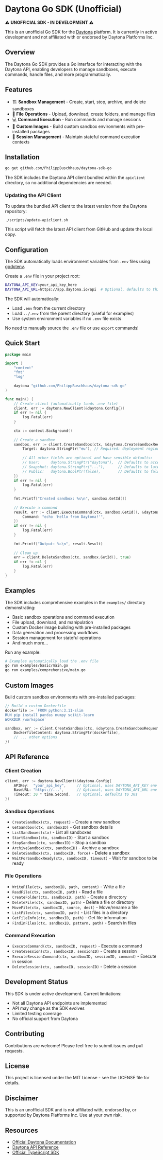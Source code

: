 # Daytona Go SDK (Unofficial)

⚠️ **UNOFFICIAL SDK - IN DEVELOPMENT** ⚠️

This is an unofficial Go SDK for the [Daytona](https://www.daytona.io) platform. It is currently in active development and not affiliated with or endorsed by Daytona Platforms Inc.

## Overview

The Daytona Go SDK provides a Go interface for interacting with the Daytona API, enabling developers to manage sandboxes, execute commands, handle files, and more programmatically.

## Features

- 🏗️ **Sandbox Management** - Create, start, stop, archive, and delete sandboxes
- 📁 **File Operations** - Upload, download, create folders, and manage files
- 💻 **Command Execution** - Run commands and manage sessions
- 🔧 **Custom Images** - Build custom sandbox environments with pre-installed packages
- 🔄 **Session Management** - Maintain stateful command execution contexts

## Installation

```bash
go get github.com/PhilippBuschhaus/daytona-sdk-go
```

The SDK includes the Daytona API client bundled within the `apiclient` directory, so no additional dependencies are needed.

### Updating the API Client

To update the bundled API client to the latest version from the Daytona repository:

```bash
./scripts/update-apiclient.sh
```

This script will fetch the latest API client from GitHub and update the local copy.

## Configuration

The SDK automatically loads environment variables from `.env` files using [godotenv](https://github.com/joho/godotenv). 

Create a `.env` file in your project root:

```bash
DAYTONA_API_KEY=your_api_key_here
DAYTONA_API_URL=https://app.daytona.io/api  # Optional, defaults to this URL
```

The SDK will automatically:
- Load `.env` from the current directory
- Load `../.env` from the parent directory (useful for examples)
- Use system environment variables if no `.env` file exists

No need to manually source the `.env` file or use `export` commands!

## Quick Start

```go
package main

import (
    "context"
    "fmt"
    "log"
    
    daytona "github.com/PhilippBuschhaus/daytona-sdk-go"
)

func main() {
    // Create client (automatically loads .env file)
    client, err := daytona.NewClient(&daytona.Config{})
    if err != nil {
        log.Fatal(err)
    }
    
    ctx := context.Background()
    
    // Create a sandbox
    sandbox, err := client.CreateSandbox(ctx, &daytona.CreateSandboxRequest{
        Target: daytona.StringPtr("eu"), // Required: deployment region (eu, us, etc.)
        
        // All other fields are optional and have sensible defaults:
        // User:     daytona.StringPtr("daytona"),  // Defaults to account default
        // Snapshot: daytona.StringPtr("..."),      // Defaults to latest
        // Public:   daytona.BoolPtr(false),        // Defaults to false
    })
    if err != nil {
        log.Fatal(err)
    }
    
    fmt.Printf("Created sandbox: %s\n", sandbox.GetId())
    
    // Execute a command
    result, err := client.ExecuteCommand(ctx, sandbox.GetId(), &daytona.ExecuteCommandRequest{
        Command: "echo 'Hello from Daytona!'",
    })
    if err != nil {
        log.Fatal(err)
    }
    
    fmt.Printf("Output: %s\n", result.Result)
    
    // Clean up
    err = client.DeleteSandbox(ctx, sandbox.GetId(), true)
    if err != nil {
        log.Fatal(err)
    }
}
```

## Examples

The SDK includes comprehensive examples in the `examples/` directory demonstrating:

- Basic sandbox operations and command execution
- File upload, download, and manipulation
- Custom Docker image building with pre-installed packages
- Data generation and processing workflows
- Session management for stateful operations
- And much more...

Run any example:
```bash
# Examples automatically load the .env file
go run examples/basic/main.go
go run examples/comprehensive/main.go
```

## Custom Images

Build custom sandbox environments with pre-installed packages:

```go
// Build a custom Dockerfile
dockerfile := `FROM python:3.11-slim
RUN pip install pandas numpy scikit-learn
WORKDIR /workspace`

sandbox, err := client.CreateSandbox(ctx, &daytona.CreateSandboxRequest{
    DockerfileContent: daytona.StringPtr(dockerfile),
    // ... other options
})
```

## API Reference

### Client Creation
```go
client, err := daytona.NewClient(&daytona.Config{
    APIKey:  "your_api_key",     // Optional, uses DAYTONA_API_KEY env var
    BaseURL: "https://...",      // Optional, uses DAYTONA_API_URL env var
    Timeout: 30 * time.Second,   // Optional, defaults to 30s
})
```

### Sandbox Operations
- `CreateSandbox(ctx, request)` - Create a new sandbox
- `GetSandbox(ctx, sandboxID)` - Get sandbox details
- `ListSandboxes(ctx)` - List all sandboxes
- `StartSandbox(ctx, sandboxID)` - Start a sandbox
- `StopSandbox(ctx, sandboxID)` - Stop a sandbox
- `ArchiveSandbox(ctx, sandboxID)` - Archive a sandbox
- `DeleteSandbox(ctx, sandboxID, force)` - Delete a sandbox
- `WaitForSandboxReady(ctx, sandboxID, timeout)` - Wait for sandbox to be ready

### File Operations
- `WriteFile(ctx, sandboxID, path, content)` - Write a file
- `ReadFile(ctx, sandboxID, path)` - Read a file
- `CreateFolder(ctx, sandboxID, path)` - Create a directory
- `DeleteFile(ctx, sandboxID, path)` - Delete a file or directory
- `MoveFile(ctx, sandboxID, source, dest)` - Move/rename a file
- `ListFiles(ctx, sandboxID, path)` - List files in a directory
- `GetFileInfo(ctx, sandboxID, path)` - Get file information
- `FindInFiles(ctx, sandboxID, pattern, path)` - Search in files

### Command Execution
- `ExecuteCommand(ctx, sandboxID, request)` - Execute a command
- `CreateSession(ctx, sandboxID, sessionID)` - Create a session
- `ExecuteSessionCommand(ctx, sandboxID, sessionID, command)` - Execute in session
- `DeleteSession(ctx, sandboxID, sessionID)` - Delete a session

## Development Status

This SDK is under active development. Current limitations:

- Not all Daytona API endpoints are implemented
- API may change as the SDK evolves
- Limited testing coverage
- No official support from Daytona

## Contributing

Contributions are welcome! Please feel free to submit issues and pull requests.

## License

This project is licensed under the MIT License - see the LICENSE file for details.

## Disclaimer

This is an unofficial SDK and is not affiliated with, endorsed by, or supported by Daytona Platforms Inc. Use at your own risk.

## Resources

- [Official Daytona Documentation](https://www.daytona.io/docs)
- [Daytona API Reference](https://www.daytona.io/docs/api)
- [Official TypeScript SDK](https://github.com/daytonaio/daytona/tree/main/libs/sdk-typescript)